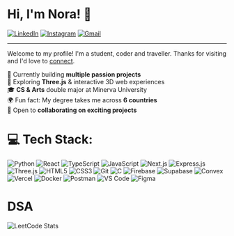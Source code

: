 # Hi, I'm Nora! 👋
[![LinkedIn](https://img.shields.io/badge/nuray-ganbarova-0A66C2?style=flat&logo=linkedin&logoColor=white)](https://www.linkedin.com/in/nurayganbarova/)
[![Instagram](https://img.shields.io/badge/nurosanay-E4405F?style=flat&logo=instagram&logoColor=white)](https://instagram.com/yourusername)
[![Gmail](https://img.shields.io/badge/ganbnuray@gmail.com-D14836?style=flat&logo=gmail&logoColor=white)](mailto:nuray.ganbarova@gmail.com)

---
Welcome to my profile! I'm a student, coder and traveller. Thanks for visiting and I'd love to [connect](https://www.linkedin.com/in/nuray-ganbarova/).

🚀 Currently building **multiple passion projects** <br>
🌌 Exploring **Three.js** & interactive 3D web experiences <br>
🎓 **CS & Arts** double major at Minerva University <br>
🌍 Fun fact: My degree takes me across **6 countries** <br>
🤝 Open to **collaborating on exciting projects** <br>


# 💻 Tech Stack:

![Python](https://img.shields.io/badge/Python-3776AB?style=flat&logo=python&logoColor=white)
![React](https://img.shields.io/badge/React-20232A?style=flat&logo=react&logoColor=61DAFB)
![TypeScript](https://img.shields.io/badge/TypeScript-3178C6?style=flat&logo=typescript&logoColor=white)
![JavaScript](https://img.shields.io/badge/JavaScript-F7DF1E?style=flat&logo=javascript&logoColor=black)
![Next.js](https://img.shields.io/badge/Next.js-000000?style=flat&logo=next.js&logoColor=white)
![Express.js](https://img.shields.io/badge/Express.js-000000?style=flat&logo=express&logoColor=white)
![Three.js](https://img.shields.io/badge/Three.js-black?style=flat&logo=three.js&logoColor=white)
![HTML5](https://img.shields.io/badge/HTML5-E34F26?style=flat&logo=html5&logoColor=white)
![CSS3](https://img.shields.io/badge/CSS3-1572B6?style=flat&logo=css3&logoColor=white)
![Git](https://img.shields.io/badge/Git-F05032?style=flat&logo=git&logoColor=white)
![C](https://img.shields.io/badge/C-A8B9CC?style=flat&logo=c&logoColor=black)
![Firebase](https://img.shields.io/badge/Firebase-FFCA28?style=flat&logo=firebase&logoColor=black)
![Supabase](https://img.shields.io/badge/Supabase-3FCF8E?style=flat&logo=supabase&logoColor=white)
![Convex](https://img.shields.io/badge/Convex-000000?style=flat&logo=convex&logoColor=white)
![Vercel](https://img.shields.io/badge/Vercel-000000?style=flat&logo=vercel&logoColor=white)
![Docker](https://img.shields.io/badge/Docker-2496ED?style=flat&logo=docker&logoColor=white)
![Postman](https://img.shields.io/badge/Postman-FF6C37?style=flat&logo=postman&logoColor=white)
![VS Code](https://img.shields.io/badge/VS_Code-007ACC?style=flat&logo=visual-studio-code&logoColor=white)
![Figma](https://img.shields.io/badge/Figma-F24E1E?style=flat&logo=figma&logoColor=white)


 # DSA
![LeetCode Stats](https://leetcard.jacoblin.cool/NurayGanbarova?theme=dark&font=Anek%20Kannada)
